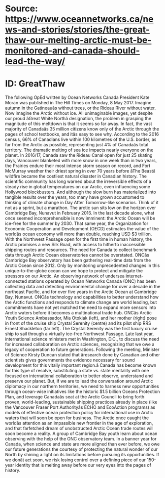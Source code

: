 # Source: https://www.oceannetworks.ca/news-and-stories/stories/the-great-thaw-our-melting-arctic-must-be-monitored-and-canada-should-lead-the-way/
# ID: GreatThaw

The following OpEd written by Ocean Networks Canada President Kate Moran was published in The Hill Times on Monday, 8 May 2017.
Imagine autumn in the Gatineauâs without trees, or the Rideau River without water. Now imagine the Arctic without ice. All unimaginable images, yet despite our proud âGreat White Northâ designation, the problem in grasping the magnitude of this meltdown is that it seems so far away. In fact, the vast majority of Canadaâs 35 million citizens know only of the Arctic through the pages of school textbooks, and itâs easy to see why. According to the 2016 census, 66% of Canadians live within 100 kilometres of the U.S. border, as far from the Arctic as possible, representing just 4% of Canadaâs total territory.
The dramatic melting of sea ice impacts nearly everyone on the planet. In 2016/17, Canada saw the Rideau Canal open for just 25 skating days, Vancouver blanketed with more snow in one week than in two years, the Prairies endure their most intense storm season on record, and Fort McMurray weather their driest spring in over 70 years before âThe Beastâ wildfire became the costliest natural disaster in Canadian history.
The scientific community has long warned about the irreversible effects of a steady rise in global temperatures on our Arctic, even influencing some Hollywood blockbusters. And although the slow burn has materialized into tangible results over the years, too many have grown accustomed to thinking of climate change in Day After Tomorrow-like scenarios. Think of it not as a sprint, but a marathon.
The arctic sun sits low on the horizon over Cambridge Bay, Nunavut in February 2016.
In the last decade alone, what once seemed incomprehensible is now imminent: the Arctic Ocean will be ice-free for the summer by 2030. That same year, the Organization for Economic Cooperation and Development (OECD) estimates the value of the worldâs ocean economy will more than double, reaching USD $3 trillion.
With the Northwest Passage open for the first time in human history, the Arctic promises a new Silk Road, with access to hitherto inaccessible shipping routes and resources. The need for Canada to collect benchmark data through Arctic Ocean observatories cannot be overstated.
ONCâs Cambridge Bay observatory has been gathering real-time data from the Arctic Ocean since 2012.
Only by monitoring unprecedented changes in this unique-to-the-globe ocean can we hope to protect and mitigate the stressors on our Arctic. An observing network of undersea internet-connected stations operated by Ocean Networks Canada (ONC) has been collecting data and detecting environmental change for over a decade in the northeast Pacific, and for over five years in the Arctic Ocean at Cambridge Bay, Nunavut. ONCâs technology and capabilities to better understand how the Arctic functions and responds to climate change are world leading, but commitments have not yet matched the need to expand more sensors into Arctic waters before it becomes a multinational trade hub.
ONCâs Arctic Youth Science Ambassador, Mia Otokiak (left), and her mother (right) pose in front of the cruise ship Crystal Serenity (centre) and its pilot ship RRS Ernest Shackleton (far left). The Crystal Serenity was the first luxury cruise ship to sail through a virtually ice-free Northwest Passage.
Late last year, international science ministers met in Washington, D.C., to discuss the need for increased collaboration on Arctic sciences, recognizing that we owe a legacy of cooperation to future generations. Following the meeting, Minister of Science Kirsty Duncan stated that âresearch done by Canadian and other scientists gives governments the evidence necessary for sound development for this vitally important region.â
Canada has become known for this type of resolve, substituting a state vs. state mentality with one focused on international collaboration to better observe, understand and preserve our planet. But, if we are to lead the conversation around Arctic diplomacy in our northern territories, we need to harness new opportunities through ocean-wise initiatives like the historic $1.5 billion Oceans Protection Plan, and leverage Canadaâs seat at the Arctic Council to bring forth proven, world-leading, sustainable shipping practices already in place (like the Vancouver Fraser Port Authorityâs ECHO and EcoAction programs) as models of effective ocean protection policy for international use in Arctic waters that will soon be open for business.
The Arctic once caught the worldâs attention as an impassible new frontier in the age of exploration, and that farfetched dream of unobstructed Arctic Ocean trade routes will soon become a reality.
A group of Cambridge Bay youth learn about ocean observing with the help of the ONC observatory team.
In a banner year for Canada, when science and state are more aligned than ever before, we owe our future generations the courtesy of protecting the natural wonder of our North by shining a light on its limitations before pursuing its opportunities. If we donât act soon, we risk losing control over a defining piece of our 150-year identity that is melting away before our very eyes into the pages of history.